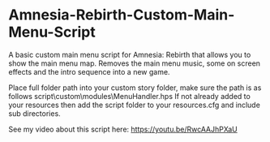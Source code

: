 # Amnesia-Rebirth-Custom-Main-Menu-Script
A basic custom main menu script for Amnesia: Rebirth that allows you to show the main menu map. Removes the main menu music, some on screen effects and the intro sequence into a new game.

Place full folder path into your custom story folder, make sure the path is as follows script\custom\modules\MenuHandler.hps
If not already added to your resources then add the script folder to your resources.cfg and include sub directories.

See my video about this script here:
https://youtu.be/RwcAAJhPXaU
